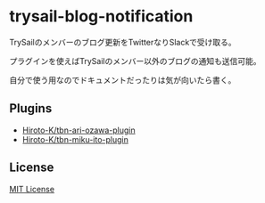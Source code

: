 # trysail-blog-notification

TrySailのメンバーのブログ更新をTwitterなりSlackで受け取る。

プラグインを使えばTrySailのメンバー以外のブログの通知も送信可能。


自分で使う用なのでドキュメントだったりは気が向いたら書く。

## Plugins

- [Hiroto-K/tbn-ari-ozawa-plugin](https://github.com/Hiroto-K/tbn-ari-ozawa-plugin)
- [Hiroto-K/tbn-miku-ito-plugin](https://github.com/Hiroto-K/tbn-miku-ito-plugin)

## License

[MIT License](https://github.com/Hiroto-K/trysail-blog-notification/blob/master/LICENSE "MIT License")